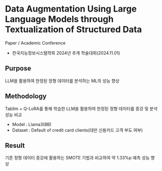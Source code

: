 # Data Augmentation Using Large Language Models through Textualization of Structured Data
Paper / Academic Conference
    
  - 한국지능정보시스템학회 2024년 추계 학술대회(2024.11.01)

## Purpose
LLM을 활용하여 한정된 정형 데이터를 분석하는 ML의 성능 향상

## Methodology
Tabllm + Q-LoRA를 통해 학습한 LLM을 활용하여 한정된 정형 데이터를 증강 및 분석 성능 비교
	
  - Model : Llama3(8B)
  - Dataset : Default of credit card clients(대만 신용카드 고객 부도 여부)

## Result
기존 정형 데이터 증강에 활용하는 SMOTE 기법과 비교하여 약 1.33%p 예측 성능 향상